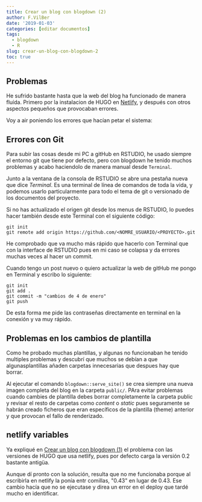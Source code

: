 ```yaml
---
title: Crear un blog con blogdown (2)
author: F.VilBer
date: '2019-01-03'
categories: [editar documentos]
tags:
  - blogdown
  - R
slug: crear-un-blog-con-blogdown-2
toc: true
---
```


## Problemas
He sufrido bastante hasta que la web del blog ha funcionado de manera fluída. Primero por la instalacion de HUGO en [Netlify](https://www.netlify.com/), y después con otros aspectos pequeños que provocaban errores.

Voy a air poniendo los errores que hacían petar el sistema:

## Errores con Git 
Para subir las cosas desde mi PC a gitHub en RSTUDIO, he usado siempre el entorno git que tiene por defecto, pero con blogdown he tenido muchos problemas y acabo haciendolo de manera manual desde `Terminal`.

Junto a la ventana de la consola de RSTUDIO se abre una pestaña nueva que dice *Terminal*. Es una terminal de línea de comandos de toda la vida, y podemos usarlo particularmente para todo el tema de git o versionado de los documentos del proyecto.

Si no has actualizado el origen git desde los menus de RSTUDIO, lo puedes hacer también desde este Terminal con el siguiente código:

    git init
    git remote add origin https://github.com/<NOMRE_USUARIO/<PROYECTO>.git

He comprobado que va mucho más rápido que hacerlo con Terminal que con la interface de RSTUDIO pues en mi caso se colapsa y da errores muchas veces al hacer un commit.

Cuando tengo un post nuevo o quiero actualizar la web de gitHub me pongo en Terminal y escribo lo siguiente:


```
git init
git add .
git commit -m "cambios de 4 de enero"
git push 
```

De esta forma me pide las contraseñas directamente en terminal en la conexión y va muy rápido.

## Problemas en los cambios de plantilla
Como he probado muchas plantillas, y algunas no funcionaban he tenido multiples problemas y descubrí que muchos se debían a que algunasplantillas añaden carpetas innecesarias que despues hay que borrar.

Al ejecutar el comando `blogdown::serve_site()` se crea siempre una nueva imagen completa del blog en la carpeta `public/`.
PAra evitar problemas cuando cambies de plantilla debes borrar completamente la carpeta public y revisar el resto de carpetas como *content* o *static* pues seguramente se habrán creado ficheros que eran específicos de la plantilla (theme) anterior y que provocan el fallo de renderizado.

## netlify variables
Ya expliqué en [Crear un blog con blogdown (1)](../crear-un-blog-con-blogdown-1) el problema con las versiones de HUGO que usa netlify, pues por defecto carga la versión 0.2 bastante antigüa. 

Aunque dí pronto con la solución, resulta que no me funcionaba porque al escribirla en netlify la ponía entr comillas, "0.43" en lugar de 0.43. Ese cambio hacía que no se ejecutase y direa un error en el deploy que tardé mucho en identificar.

